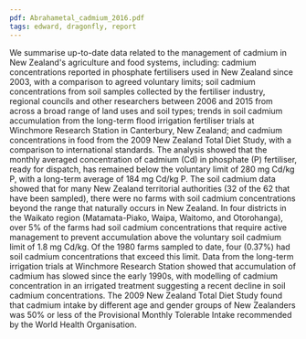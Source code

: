 ```yaml
---
pdf: Abrahametal_cadmium_2016.pdf
tags: edward, dragonfly, report
---
```

We summarise up-to-date data related to the management of cadmium in New Zealand's
agriculture and food systems, including: cadmium concentrations reported in phosphate
fertilisers used in New Zealand since 2003, with a comparison to agreed voluntary limits; soil
cadmium concentrations from soil samples collected by the fertiliser industry, regional
councils and other researchers between 2006 and 2015 from across a broad range of land uses
and soil types; trends in soil cadmium accumulation from the long-term flood irrigation
fertiliser trials at Winchmore Research Station in Canterbury, New Zealand; and cadmium
concentrations in food from the 2009 New Zealand Total Diet Study, with a comparison to
international standards. The analysis showed that the monthly averaged concentration of
cadmium (Cd) in phosphate (P) fertiliser, ready for dispatch, has remained below the
voluntary limit of 280 mg Cd/kg P, with a long-term average of 184 mg Cd/kg P. The soil
cadmium data showed that for many New Zealand territorial authorities (32 of the 62 that
have been sampled), there were no farms with soil cadmium concentrations beyond the range
that naturally occurs in New Zealand. In four districts in the Waikato region (Matamata-Piako,
Waipa, Waitomo, and Otorohanga), over 5% of the farms had soil cadmium
concentrations that require active management to prevent accumulation above the voluntary
soil cadmium limit of 1.8 mg Cd/kg. Of the 1980 farms sampled to date, four (0.37%) had
soil cadmium concentrations that exceed this limit. Data from the long-term irrigation trials at
Winchmore Research Station showed that accumulation of cadmium has slowed since the
early 1990s, with modelling of cadmium concentration in an irrigated treatment suggesting a
recent decline in soil cadmium concentrations. The 2009 New Zealand Total Diet Study
found that cadmium intake by different age and gender groups of New Zealanders was 50%
or less of the Provisional Monthly Tolerable Intake recommended by the World Health
Organisation.

